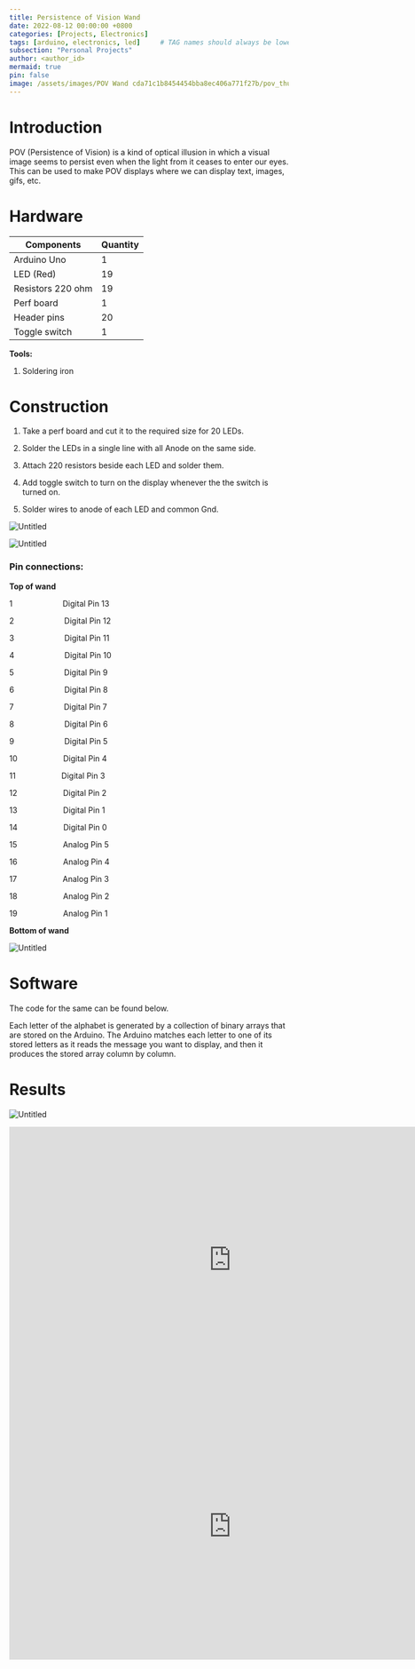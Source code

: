 ```yaml
---
title: Persistence of Vision Wand
date: 2022-08-12 00:00:00 +0800
categories: [Projects, Electronics]
tags: [arduino, electronics, led]     # TAG names should always be lowercase
subsection: "Personal Projects"
author: <author_id>
mermaid: true
pin: false
image: /assets/images/POV Wand cda71c1b8454454bba8ec406a771f27b/pov_thumbnail_1.jpg
---
```


# Introduction

POV (Persistence of Vision) is a kind of optical illusion in which a visual image seems to persist even when the light from it ceases to enter our eyes. This can be used to make POV displays where we can display text, images, gifs, etc. 

# Hardware

| Components | Quantity |
| --- | --- |
| Arduino Uno | 1 |
| LED (Red) | 19 |
| Resistors 220 ohm | 19 |
| Perf board | 1 |
| Header pins | 20 |
| Toggle switch | 1 |

**Tools:**
1. Soldering iron

# Construction

1. Take a perf board and cut it to the required size for 20 LEDs.

2. Solder the LEDs in a single line with all Anode on the same side.

3. Attach 220  resistors beside each LED and solder them.

4. Add toggle switch to turn on the display whenever the the switch is turned on.

5. Solder wires to anode of each LED and common Gnd.


![Untitled](/assets/images/POV%20Wand%20cda71c1b8454454bba8ec406a771f27b/Untitled.png)

![Untitled](/assets/images/POV%20Wand%20cda71c1b8454454bba8ec406a771f27b/Untitled%201.png)

### Pin connections:

**Top of wand**

1                       Digital Pin 13

2                       Digital Pin 12

3                       Digital Pin 11

4                       Digital Pin 10

5                       Digital Pin 9

6                       Digital Pin 8

7                       Digital Pin 7

8                       Digital Pin 6

9                       Digital Pin 5

10                     Digital Pin 4

11                     Digital Pin 3

12                     Digital Pin 2

13                     Digital Pin 1

14                     Digital Pin 0

15                     Analog Pin 5

16                     Analog Pin 4

17                     Analog Pin 3

18                     Analog Pin 2

19                     Analog Pin 1

**Bottom of wand**

![Untitled](/assets/images/POV%20Wand%20cda71c1b8454454bba8ec406a771f27b/Untitled%202.png)

# Software

The code for the same can be found below.

Each letter of the alphabet is generated by a collection of binary arrays that are stored on the Arduino. The Arduino matches each letter to one of its stored letters as it reads the message you want to display, and then it produces the stored array column by column.

# Results

![Untitled](/assets/images/POV%20Wand%20cda71c1b8454454bba8ec406a771f27b/auto_1.png)

<iframe width="800" height="480" src="https://youtube.com/embed/oV15ZJzolns" frameborder="0" allowfullscreen></iframe>

<iframe width="800" height="480" src="https://youtube.com/embed/7QBMAcTGQiY" frameborder="0" allowfullscreen></iframe>
